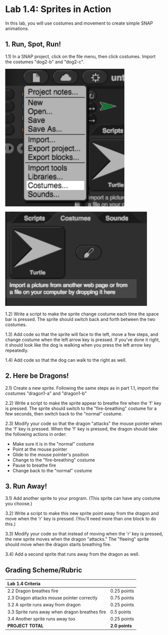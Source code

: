 # Lab 1.4: Sprites in Action

In this lab, you will use costumes and movement to create simple SNAP animations.

## 1. Run, Spot, Run!

1.1\) In a SNAP project, click on the file menu, then click costumes. Import the costumes "dog2-b" and "dog2-c".

![Menu-&amp;gt;Costumes](../../.gitbook/assets/menucostumes.png)

![Import Costumes](../../.gitbook/assets/importcostumes.png)

1.2\) Write a script to make the sprite change costume each time the space bar is pressed. The sprite should switch back and forth between the two costumes.

1.3\) Add code so that the sprite will face to the left, move a few steps, and change costume when the left arrow key is pressed. If you've done it right, it should look like the dog is walking when you press the left arrow key repeatedly.

1.4\) Add code so that the dog can walk to the right as well.

## 2. Here be Dragons!

2.1\) Create a new sprite. Following the same steps as in part 1.1, import the costumes "dragon1-a" and "dragon1-b"

2.2\) Write a script to make the sprite appear to breathe fire when the 'f' key is pressed. The sprite should switch to the "fire-breathing" costume for a few seconds, then switch back to the "normal" costume.

2.3\) Modify your code so that the dragon "attacks" the mouse pointer when the 'f' key is pressed. When the 'f' key is pressed, the dragon should take the following actions in order:

* Make sure it is in the "normal" costume
* Point at the mouse pointer
* Glide to the mouse pointer's position
* Change to the "fire-breathing" costume
* Pause to breathe fire
* Change back to the "normal" costume

## 3. Run Away!

3.1\) Add another sprite to your program. \(This sprite can have any costume you choose.\)

3.2\) Write a script to make this new sprite point away from the dragon and move when the 'r' key is pressed. \(You'll need more than one block to do this.\)

3.3\) Modify your code so that instead of moving when the 'r' key is pressed, the new sprite moves when the dragon "attacks." The "fleeing" sprite should move when the dragon starts breathing fire.

3.4\) Add a second sprite that runs away from the dragon as well.

## Grading Scheme/Rubric

| **Lab 1.4 Criteria** |  |
| :--- | :--- |
| 2.2 Dragon breathes fire | 0.25 points |
| 2.3 Dragon attacks mouse pointer correctly | 0.75 points |
| 3.2 A sprite runs away from dragon | 0.25 points |
| 3.3 Sprite runs away when dragon breathes fire | 0.5 points |
| 3.4 Another sprite runs away too | 0.25 points |
| **PROJECT TOTAL** | **2.0 points** |

